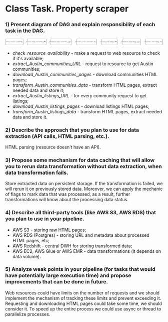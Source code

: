 # Class Task. Property scraper
 
### 1) Present diagram of DAG and explain responsibility of each task in the DAG.

![alt text](https://github.com/Vadymor/automated_data_pipelines/blob/main/topic1_property_scraper/dag_schema.png?raw=true)

- *check_resource_availability* - make a request to web resource to check if it's available;
- *extract_Austin_communities_URL* - request to resource to get Austin communities;
- *download_Austin_communities_pages* - download communities HTML pages;
- *transform_Austin_communities_data* - transform HTML pages, extract needed data and store it;
- *extract_Austin_listings_URL* - for every community request to get listings;
- *download_Austin_listings_pages* - download listings HTML pages;
- *transform_Austin_listings_data* - transform HTML pages, extract needed data and store it.

### 2) Describe the approach that you plan to use for data extraction (API calIs, HTML parsing, etc.).

HTML parsing (resource doesn't have an API).

### 3) Propose some mechanism for data caching that will allow you to rerun data transformation without data extraction, when data transformation fails.

Store extracted data on persistent storage. If the transformation is failed, we will rerun it on previously stored data.
Moreover, we can apply the mechanic of flags to mark data that was processed, as a result, further transformations will know about the processing data status.

### 4) Describe all third-party tools (like AWS S3, AWS RDS) that you plan to use in your pipeline.

- AWS S3 - storing raw HTML pages;
- AWS RDS (Postgres) - storing URL and metadata about processed HTML pages, etc;
- AWS Redshift - central DWH for storing transformed data;
- AWS EC2, AWS Glue or AWS EMR - data transformations (it depends on data volume).

### 5) Analyze weak points in your pipeline (for tasks that would have potentially large execution time) and propose improvements that can be done in future.

Web resources could have limits on the number of requests and we should implement the mechanism of tracking these limits and prevent exceeding it.
Requesting and downloading HTML pages could take some time, we should consider it.
To speed up the entire process we could use async or thread to parallelize processes.